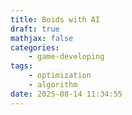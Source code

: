 ```yaml
---
title: Boids with AI
draft: true
mathjax: false
categories:
    - game-developing
tags:
    - optimization
    - algorithm
date: 2025-08-14 11:34:55
---
```



